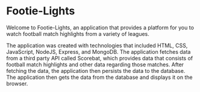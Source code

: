 # Footie-Lights
<p> Welcome to Footie-Lights, an application that provides a platform for you to watch football match highlights from a variety of leagues.</p>
<p> The application was created with technologies that included HTML, CSS, JavaScript, NodeJS, Express, and MongoDB. The application fetches data from a 
third party API called Scorebat, which provides data that consists of football match highlights and other data regarding those matches.
After fetching the data, the application then persists the data to the database. The application then gets the data from the database and displays it
on the browser. </p>